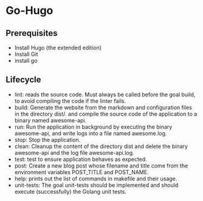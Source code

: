 # Go-Hugo
## Prerequisites

- Install Hugo (the extended edition)
- Install Git
- install go

## Lifecycle
- lint: reads the source code. Must always be called before the goal build, to avoid compiling the code if the linter fails.
- build: Generate the website from the markdown and configuration files in the directory dist/. and compile the source code of the application to a binary named awesome-api.
- run: Run the application in background by executing the binary awesome-api, and write logs into a file named awesome.log.
- stop: Stop the application.
- clean: Cleanup the content of the directory dist and delete the binary awesome-api and the log file awesome-api.log.
- test: test to ensure application behaves as expected.
- post: Create a new blog post whose filename and title come from the environment variables POST_TITLE and POST_NAME.
- help: prints out the list of commands in makefile and their usage.
- unit-tests: The goal unit-tests should be implemented and should execute (successfully) the Golang unit tests.
